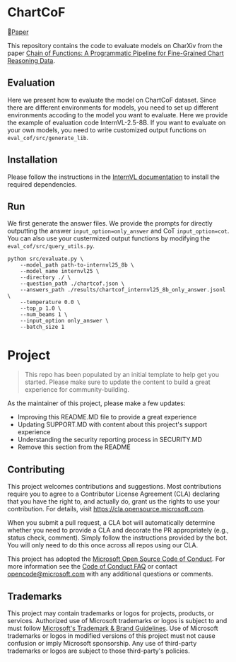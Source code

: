 
# ChartCoF
📄[Paper](xxx)

This repository contains the code to evaluate models on CharXiv from the paper [Chain of Functions: A Programmatic Pipeline for Fine-Grained Chart
Reasoning Data](xxx).


## Evaluation
Here we present how to evaluate the model on ChartCoF dataset. Since there are different environments for models, you need to set up different environments accoding to the model you want to evaluate. Here we provide the example of evaluation code InternVL-2.5-8B. If you want to evaluate on your own models, you need to write customized output functions on `eval_cof/src/generate_lib`.

## Installation

Please follow the instructions in the [InternVL documentation](https://internvl.readthedocs.io/en/latest/get_started/installation.html) to install the required dependencies.

## Run
We first generate the answer files. We provide the prompts for directly outputting the answer `input_option=only_answer` and CoT `input_option=cot`. You can also use your custermized output functions by modifying the `eval_cof/src/query_utils.py`.

```
python src/evaluate.py \
    --model_path path-to-internvl25_8b \
    --model_name internvl25 \
    --directory ./ \
    --question_path ./chartcof.json \
    --answers_path ./results/chartcof_internvl25_8b_only_answer.jsonl \
    --temperature 0.0 \
    --top_p 1.0 \
    --num_beams 1 \
    --input_option only_answer \
    --batch_size 1
```

# Project

> This repo has been populated by an initial template to help get you started. Please
> make sure to update the content to build a great experience for community-building.

As the maintainer of this project, please make a few updates:

- Improving this README.MD file to provide a great experience
- Updating SUPPORT.MD with content about this project's support experience
- Understanding the security reporting process in SECURITY.MD
- Remove this section from the README

## Contributing

This project welcomes contributions and suggestions.  Most contributions require you to agree to a
Contributor License Agreement (CLA) declaring that you have the right to, and actually do, grant us
the rights to use your contribution. For details, visit https://cla.opensource.microsoft.com.

When you submit a pull request, a CLA bot will automatically determine whether you need to provide
a CLA and decorate the PR appropriately (e.g., status check, comment). Simply follow the instructions
provided by the bot. You will only need to do this once across all repos using our CLA.

This project has adopted the [Microsoft Open Source Code of Conduct](https://opensource.microsoft.com/codeofconduct/).
For more information see the [Code of Conduct FAQ](https://opensource.microsoft.com/codeofconduct/faq/) or
contact [opencode@microsoft.com](mailto:opencode@microsoft.com) with any additional questions or comments.

## Trademarks

This project may contain trademarks or logos for projects, products, or services. Authorized use of Microsoft 
trademarks or logos is subject to and must follow 
[Microsoft's Trademark & Brand Guidelines](https://www.microsoft.com/en-us/legal/intellectualproperty/trademarks/usage/general).
Use of Microsoft trademarks or logos in modified versions of this project must not cause confusion or imply Microsoft sponsorship.
Any use of third-party trademarks or logos are subject to those third-party's policies.
